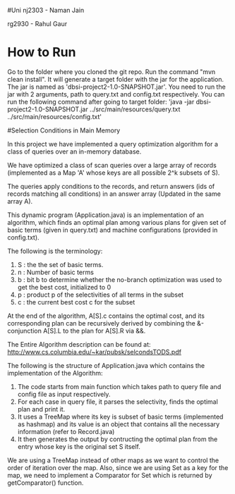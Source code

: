 #Uni
nj2303 - Naman Jain

rg2930 - Rahul Gaur

# How to Run

Go to the folder where you cloned the git repo. Run the command "mvn clean install". It will generate a target folder with the jar for the application. The jar is named as 'dbsi-project2-1.0-SNAPSHOT.jar'. You need to run the jar with 2 arguments, path to query.txt and config.txt respectively. You can run the following command after going to target folder: 'java -jar dbsi-project2-1.0-SNAPSHOT.jar ../src/main/resources/query.txt ../src/main/resources/config.txt'

#Selection Conditions in Main Memory

In this project we have implemented a query optimization algorithm for a class of queries over an in-memory database.

We have optimized a class of scan queries over a large array of records (implemented as a Map 'A' whose keys are all possible 2^k subsets of S). 

The queries apply conditions to the records, and return answers (ids of records matching all conditions) in an answer array (Updated in the same array A).

This dynamic program (Application.java) is an implementation of an algorithm, which finds an optimal plan among various plans for given set of basic terms (given in query.txt) and machine configurations (provided in config.txt). 

The following is the terminology:

1. S : the the set of basic terms.
2. n : Number of basic terms
3. b : bit b to determine whether the no-branch optimization was used to get the best cost, initialized to 0
4. p : product p of the selectivities of all terms in the subset
5. c : the current best cost c for the subset

At the end of the algorithm, A[S].c contains the optimal cost, and its corresponding plan can be recursively derived by combining the &-conjunction A[S].L to the plan for A[S].R via &&.

The Entire Algorithm description can be found at: http://www.cs.columbia.edu/~kar/pubsk/selcondsTODS.pdf 

The following is the structure of Application.java which contains the implementation of the Algorithm:

1. The code starts from main function which takes path to query file and config file as input respectively.
2. For each case in query file, it parses the selectivity, finds the optimal plan and print it.
3. It uses a TreeMap where its key is subset of basic terms (implemented as hashmap) and its value is an object that contains all the necessary information (refer to Record.java)
4. It then generates the output by contructing the optimal plan from the entry whose key is the original set S itself. 

We are using a TreeMap instead of other maps as we want to control the order of iteration over the map. Also, since we are using Set as a key for the map, we need to implement a Comparator for Set which is returned by getComparator() function. 
